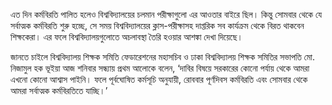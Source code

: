 এত দিন কর্মবিরতি পালিত হলেও বিশ্ববিদ্যালয়ের চলমান পরীক্ষাগুলো এর আওতার বাইরে ছিল। কিন্তু সোমবার থেকে যে সর্বাত্মক কর্মবিরতি শুরু হচ্ছে, সে সময় বিশ্ববিদ্যালয়ের ক্লাস-পরীক্ষাসহ দাপ্তরিক সব কার্যক্রম থেকে বিরত থাকবেন শিক্ষকেরা। এর ফলে বিশ্ববিদ্যালয়গুলোতে অচলাবস্থা তৈরি হওয়ার আশঙ্কা দেখা দিয়েছে।

জানতে চাইলে বিশ্ববিদ্যালয় শিক্ষক সমিতি ফেডারেশনের মহাসচিব ও ঢাকা বিশ্ববিদ্যালয় শিক্ষক সমিতির সভাপতি মো. নিজামুল হক ভূইয়া আজ শনিবার সন্ধ্যায় প্রথম আলোকে বলেন, ‘দাবির বিষয়ে সরকারের কোনো পর্যায় থেকে আমরা এখনো কোনো আশ্বাস পাইনি। ফলে পূর্বঘোষিত কর্মসূচি অনুযায়ী, রোববার পূর্ণদিবস কর্মবিরতি এবং সোমবার থেকে আমরা সর্বাত্মক কর্মবিরতিতে যাচ্ছি।’

